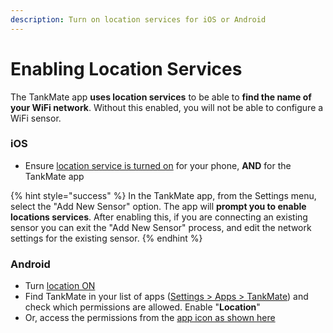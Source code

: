 ```yaml
---
description: Turn on location services for iOS or Android
---
```


# Enabling Location Services

The TankMate app **uses location services** to be able to **find the name of your WiFi network**. Without  this enabled, you will not be able to configure a WiFi sensor.

### iOS

* Ensure [location service is turned on](https://support.apple.com/en-us/HT207092) for your phone, **AND** for the TankMate app

{% hint style="success" %}
In the TankMate app, from the Settings menu, select the "Add New Sensor" option.  The app will **prompt you to enable locations services**. After enabling this, if you are connecting an existing sensor you can exit the "Add New Sensor" process, and edit the network settings for the existing sensor.&#x20;
{% endhint %}

### Android

* Turn [location ON](https://support.google.com/accounts/answer/3467281?hl=en)
* Find TankMate in your list of apps ([Settings > Apps > TankMate](https://support.google.com/googleplay/answer/9431959?hl=en)) and check which permissions are allowed. Enable "**Location**"
* Or, access the permissions from the [app icon as shown here](https://guidebooks.google.com/android/changesettingspermissions/changeyourapppermissions?utm\_campaign=HC\_9431959\_Aug21)
